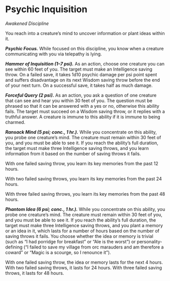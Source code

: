# Psychic Inquisition
*Awakened Discipline*

You reach into a creature’s mind to uncover information or plant ideas within it.

***Psychic Focus.*** While focused on this discipline, you know when a creature communicating with you via telepathy is lying.

***Hammer of Inquisition (1–7 psi).*** As an action, choose one creature you can see within 60 feet of you. The target must make an Intelligence saving throw. On a failed save, it takes 1d10 psychic damage per psi point spent and suffers disadvantage on its next Wisdom saving throw before the end of your next turn. On a successful save, it takes half as much damage.

***Forceful Query (2 psi).*** As an action, you ask a question of one creature that can see and hear you within 30 feet of you. The question must be phrased so that it can be answered with a yes or no, otherwise this ability fails. The target must succeed on a Wisdom saving throw, or it replies with a truthful answer. A creature is immune to this ability if it is immune to being charmed.

***Ransack Mind (5 psi; conc., 1 hr.).*** While you concentrate on this ability, you probe one creature’s mind. The creature must remain within 30 feet of you, and you must be able to see it. If you reach the ability’s full duration, the target must make three Intelligence saving throws, and you learn information from it based on the number of saving throws it fails.

With one failed saving throw, you learn its key memories from the past 12 hours.

With two failed saving throws, you learn its key memories from the past 24 hours.

With three failed saving throws, you learn its key memories from the past 48 hours.

***Phantom Idea (6 psi; conc., 1 hr.).*** While you concentrate on this ability, you probe one creature’s mind. The creature must remain within 30 feet of you, and you must be able to see it. If you reach the ability’s full duration, the target must make three Intelligence saving throws, and you plant a memory or an idea in it, which lasts for a number of hours based on the number of saving throws it fails. You choose whether the idea or memory is trivial (such as “I had porridge for breakfast” or “Ale is the worst”) or personality-defining (“I failed to save my village from orc marauders and am therefore a coward” or “Magic is a scourge, so I renounce it”).

With one failed saving throw, the idea or memory lasts for the next 4 hours. With two failed saving throws, it lasts for 24 hours. With three failed saving throws, it lasts for 48 hours.
